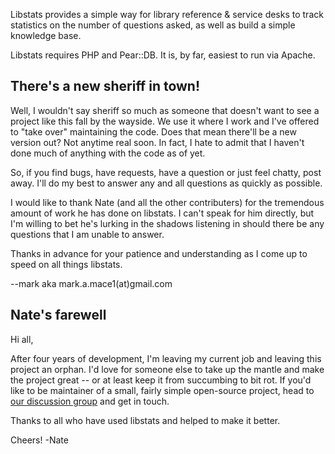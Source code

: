 Libstats provides a simple way for library reference & service desks to track statistics on the number of questions asked, as well as build a simple knowledge base.

Libstats requires PHP and Pear::DB. It is, by far, easiest to run via Apache.

## There's a new sheriff in town! ##

Well, I wouldn't say sheriff so much as someone that doesn't want to see a project like this fall by the wayside.  We use it where I work and I've offered to "take over" maintaining the code.  Does that mean there'll be a new version out?  Not anytime real soon.  In fact, I hate to admit that I haven't done much of anything with the code as of yet.

So, if you find bugs, have requests, have a question or just feel chatty, post away.  I'll do my best to answer any and all questions as quickly as possible.

I would like to thank Nate (and all the other contributers) for the tremendous amount of work he has done on libstats.  I can't speak for him directly, but I'm willing to bet he's lurking in the shadows listening in should there be any questions that I am unable to answer.

Thanks in advance for your patience and understanding as I come up to speed on all things libstats.

--mark aka mark.a.mace1(at)gmail.com


## Nate's farewell ##

Hi all,

After four years of development, I'm leaving my current job and leaving this project an orphan. I'd love for someone else to take up the mantle and make the project great -- or at least keep it from succumbing to bit rot. If you'd like to be maintainer of a small, fairly simple open-source project, head to [our discussion group](http://groups.google.com/group/libstats) and get in touch.

Thanks to all who have used libstats and helped to make it better.

Cheers!
-Nate
